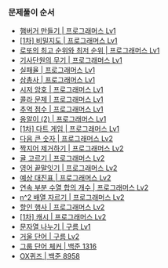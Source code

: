 ### 문제풀이 순서
- [햄버거 만들기 | 프로그래머스 Lv1](https://school.programmers.co.kr/learn/courses/30/lessons/133502)
- [[1차] 비밀지도 | 프로그래머스 Lv1](https://school.programmers.co.kr/learn/courses/30/lessons/17681)
- [로또의 최고 순위와 최저 순위 | 프로그래머스 Lv1](https://school.programmers.co.kr/learn/courses/30/lessons/77484)
- [기사단원의 무기 | 프로그래머스 Lv1](https://school.programmers.co.kr/learn/courses/30/lessons/136798)
- [실패율 | 프로그래머스 Lv1](https://school.programmers.co.kr/learn/courses/30/lessons/42889)
- [삼총사 | 프로그래머스 Lv1](https://school.programmers.co.kr/learn/courses/30/lessons/131705)
- [시저 암호 | 프로그래머스 Lv1](https://school.programmers.co.kr/learn/courses/30/lessons/12926)
- [콜라 문제 | 프로그래머스 Lv1](https://school.programmers.co.kr/learn/courses/30/lessons/132267)
- [추억 점수 | 프로그래머스 Lv1](https://school.programmers.co.kr/learn/courses/30/lessons/176963)
- [옹알이 (2) | 프로그래머스 Lv1](https://school.programmers.co.kr/learn/courses/30/lessons/13349)
- [[1차] 다트 게임 | 프로그래머스 Lv1](https://school.programmers.co.kr/learn/courses/30/lessons/17682)
- [다음 큰 숫자 | 프로그래머스 Lv2](https://school.programmers.co.kr/learn/courses/30/lessons/12911)
- [짝지어 제거하기 | 프로그래머스 Lv2](https://school.programmers.co.kr/learn/courses/30/lessons/12973)
- [귤 고르기 | 프로그래머스 Lv2](https://school.programmers.co.kr/learn/courses/30/lessons/138476)
- [영어 끝말잇기 | 프로그래머스 Lv2](https://school.programmers.co.kr/learn/courses/30/lessons/12981)
- [예상 대진표 | 프로그래머스 Lv2](https://school.programmers.co.kr/learn/courses/30/lessons/12985)
- [연속 부분 수열 합의 개수 | 프로그래머스 Lv2](https://school.programmers.co.kr/learn/courses/30/lessons/131701)
- [n^2 배열 자르기 | 프로그래머스 Lv2](https://school.programmers.co.kr/learn/courses/30/lessons/87390)
- [할인 행사 | 프로그래머스 Lv2](https://school.programmers.co.kr/learn/courses/30/lessons/131127)
- [[1차] 캐시 | 프로그래머스 Lv2](https://school.programmers.co.kr/learn/courses/30/lessons/17680)
- [문자열 나누기 | 구름 Lv1](https://level.goorm.io/exam/159665/%EB%AC%B8%EC%9E%90%EC%97%B4-%EB%82%98%EB%88%84%EA%B8%B0/quiz/1)
- [거울 단어 | 구름 Lv2](https://level.goorm.io/exam/49066/%EA%B1%B0%EC%9A%B8-%EB%8B%A8%EC%96%B4/quiz/1)
- [그룹 단어 체커 | 백준 1316](https://www.acmicpc.net/problem/1316)
- [OX퀴즈 | 백준 8958](https://www.acmicpc.net/problem/8958)
